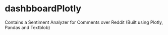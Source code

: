 # dashbboardPlotly
Contains a Sentiment Analyzer for Comments over Reddit (Built using Plotly, Pandas and Textblob)
